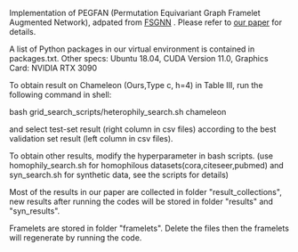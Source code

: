 Implementation of PEGFAN (Permutation Equivariant Graph Framelet Augmented Network), adpated from [FSGNN](https://github.com/sunilkmaurya/FSGNN) . Please refer to [our paper](https://arxiv.org/abs/2306.04265) for details.

A list of Python packages in our virtual environment is contained in packages.txt.
Other specs: Ubuntu 18.04, CUDA Version 11.0, Graphics Card: NVIDIA RTX 3090

To obtain result on Chameleon (Ours,Type c, h=4) in Table III, run the following command in shell:

bash grid_search_scripts/heterophily_search.sh chameleon

and select test-set result (right column in csv files) according to the best validation set result (left column in csv files).


To obtain other results, modify the hyperparameter in bash scripts.
(use homophily_search.sh for homophilous datasets(cora,citeseer,pubmed) and syn_search.sh for synthetic data, see the scripts for details)

Most of the results in our paper are collected in folder "result_collections", new results after running the codes will be stored in folder "results" and "syn_results".

Framelets are stored in folder "framelets". Delete the files then the framelets will regenerate by running the code.